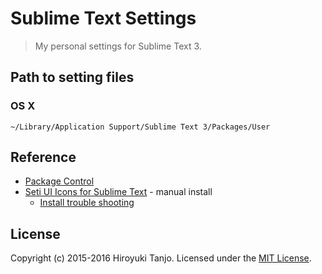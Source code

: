 # Sublime Text Settings
> My personal settings for Sublime Text 3.

## Path to setting files

### OS X
```
~/Library/Application Support/Sublime Text 3/Packages/User
```

## Reference
- [Package Control](https://packagecontrol.io/)
- [Seti UI Icons for Sublime Text](https://github.com/mrmartineau/SetiUI-Icons-Sublime) - manual install
  - [Install trouble shooting](https://www.reddit.com/r/SublimeText/comments/36nntt/install_setiuiicons_for_st3/)

## License
Copyright (c) 2015-2016 Hiroyuki Tanjo.
Licensed under the [MIT License](LICENSE).
